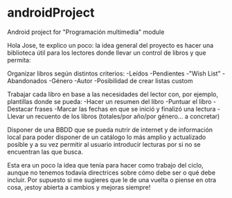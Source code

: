 # androidProject
Android project for "Programación multimedia" module

Hola Jose, te explico un poco: la idea general del proyecto es hacer una biblioteca útil para los lectores donde 
llevar un control de libros y que permita:

Organizar libros según distintos criterios:
	-Leídos
	-Pendientes
	-"Wish List"
	-Abandonados
	-Género
	-Autor
	-Posibilidad de crear listas custom

Trabajar cada libro en base a las necesidades del lector con, por ejemplo, plantillas donde se pueda:
	-Hacer un resumen del libro
	-Puntuar el libro
	-Destacar frases 
	-Marcar las fechas en que se inició y finalizó una lectura
	-Llevar un recuento de los libros (totales/por año/por género... a concretar)

Disponer de una BBDD que se pueda nutrir de internet y de información local para poder disponer de un 
catálogo lo más amplio y actualizado posible y a su vez permitir al usuario introducir lecturas por si 
no se encuentran las que busca.

Esta era un poco la idea que tenía para hacer como trabajo del ciclo, aunque no tenemos todavía directrices sobre
cómo debe ser o qué debe incluir. Por supuesto si me sugieres que le de una vuelta o piense en otra cosa, ¡estoy
abierta a cambios y mejoras siempre!
